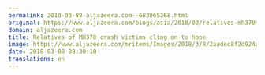 ```yaml
---
permalink: 2018-03-08-aljazeera.com--683065268.html
original: https://www.aljazeera.com/blogs/asia/2018/03/relatives-mh370-crash-victims-cling-hope-180308060822563.html
domain: aljazeera.com
title: Relatives of MH370 crash victims cling on to hope
image: https://www.aljazeera.com/mritems/Images/2018/3/8/2aadec8f2d924ae7a767abc18d984f39_18.jpg
date: 2018-03-08 08:30:10
translations: en
---
```


